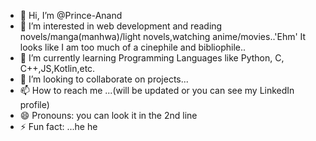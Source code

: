- 👋 Hi, I’m @Prince-Anand
- 👀 I’m interested in web development and reading novels/manga(manhwa)/light novels,watching anime/movies..'Ehm' It looks like I am too much of a cinephile and bibliophile..
- 🌱 I’m currently learning Programming Languages like Python, C, C++,JS,Kotlin,etc.
- 💞️ I’m looking to collaborate on projects...
- 📫 How to reach me ...(will be updated or you can see my LinkedIn profile)
- 😄 Pronouns: you can look it in the 2nd line
- ⚡ Fun fact: ...he he

<!---
Prince-Anand/Prince-Anand is a ✨ special ✨ repository because its `README.md` (this file) appears on your GitHub profile.
You can click the Preview link to take a look at your changes.
--->
